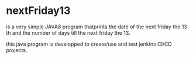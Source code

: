 # nextFriday13
is a very simple JAVA8 program thatprints the date of the next friday the 13 th and the number of days till the next friday the 13.

this java program is developped  to create/use and test jenkins CI/CD projects. 
